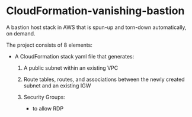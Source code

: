 # CloudFormation-vanishing-bastion
A bastion host stack in AWS that is spun-up and torn-down automatically, on demand.

The project consists of 8 elements:

- A CloudFormation stack yaml file that generates:
    
    1. A public subnet within an existing VPC

    2. Route tables, routes, and associations between the newly created subnet and an existing IGW

    3. Security Groups:

        - to allow RDP
